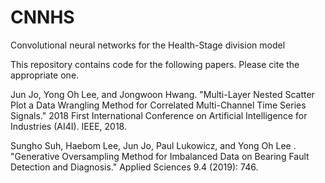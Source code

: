 # CNNHS
Convolutional neural networks for the Health-Stage division model

This repository contains code for the following papers. Please cite the appropriate one.

Jun Jo, Yong Oh Lee, and Jongwoon Hwang. "Multi-Layer Nested Scatter Plot a Data Wrangling Method for Correlated Multi-Channel Time Series Signals." 2018 First International Conference on Artificial Intelligence for Industries (AI4I). IEEE, 2018.

Sungho Suh, Haebom Lee, Jun Jo, Paul Lukowicz, and Yong Oh Lee . "Generative Oversampling Method for Imbalanced Data on Bearing Fault Detection and Diagnosis." Applied Sciences 9.4 (2019): 746.
